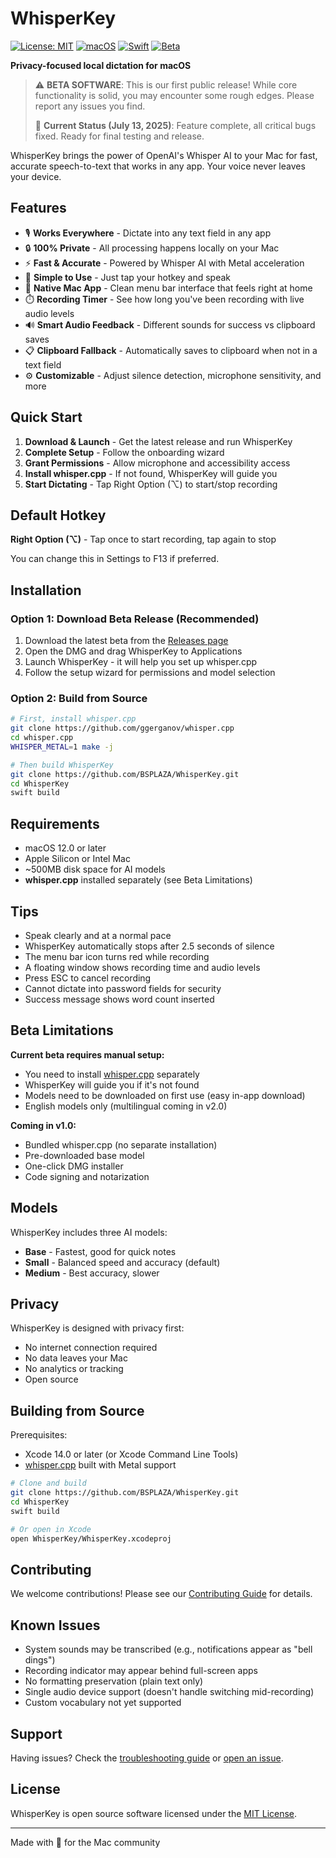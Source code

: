 # WhisperKey

[![License: MIT](https://img.shields.io/badge/License-MIT-yellow.svg)](https://opensource.org/licenses/MIT)
[![macOS](https://img.shields.io/badge/macOS-12.0%2B-blue.svg)](https://www.apple.com/macos)
[![Swift](https://img.shields.io/badge/Swift-5.9-orange.svg)](https://swift.org)
[![Beta](https://img.shields.io/badge/Status-Beta-orange.svg)](https://github.com/BSPLAZA/WhisperKey/releases)

**Privacy-focused local dictation for macOS**

> ⚠️ **BETA SOFTWARE**: This is our first public release! While core functionality is solid, you may encounter some rough edges. Please report any issues you find.
> 
> 📅 **Current Status (July 13, 2025)**: Feature complete, all critical bugs fixed. Ready for final testing and release.

WhisperKey brings the power of OpenAI's Whisper AI to your Mac for fast, accurate speech-to-text that works in any app. Your voice never leaves your device.

## Features

- 🎙️ **Works Everywhere** - Dictate into any text field in any app
- 🔒 **100% Private** - All processing happens locally on your Mac
- ⚡ **Fast & Accurate** - Powered by Whisper AI with Metal acceleration
- 🎯 **Simple to Use** - Just tap your hotkey and speak
- 🎨 **Native Mac App** - Clean menu bar interface that feels right at home
- ⏱️ **Recording Timer** - See how long you've been recording with live audio levels
- 🔊 **Smart Audio Feedback** - Different sounds for success vs clipboard saves
- 📋 **Clipboard Fallback** - Automatically saves to clipboard when not in a text field
- ⚙️ **Customizable** - Adjust silence detection, microphone sensitivity, and more

## Quick Start

1. **Download & Launch** - Get the latest release and run WhisperKey
2. **Complete Setup** - Follow the onboarding wizard
3. **Grant Permissions** - Allow microphone and accessibility access
4. **Install whisper.cpp** - If not found, WhisperKey will guide you
5. **Start Dictating** - Tap Right Option (⌥) to start/stop recording

## Default Hotkey

**Right Option (⌥)** - Tap once to start recording, tap again to stop

You can change this in Settings to F13 if preferred.

## Installation

### Option 1: Download Beta Release (Recommended)
1. Download the latest beta from the [Releases page](https://github.com/BSPLAZA/WhisperKey/releases)
2. Open the DMG and drag WhisperKey to Applications
3. Launch WhisperKey - it will help you set up whisper.cpp
4. Follow the setup wizard for permissions and model selection

### Option 2: Build from Source
```bash
# First, install whisper.cpp
git clone https://github.com/ggerganov/whisper.cpp
cd whisper.cpp
WHISPER_METAL=1 make -j

# Then build WhisperKey
git clone https://github.com/BSPLAZA/WhisperKey.git
cd WhisperKey
swift build
```

## Requirements

- macOS 12.0 or later
- Apple Silicon or Intel Mac
- ~500MB disk space for AI models
- **whisper.cpp** installed separately (see Beta Limitations)

## Tips

- Speak clearly and at a normal pace
- WhisperKey automatically stops after 2.5 seconds of silence
- The menu bar icon turns red while recording
- A floating window shows recording time and audio levels
- Press ESC to cancel recording
- Cannot dictate into password fields for security
- Success message shows word count inserted

## Beta Limitations

**Current beta requires manual setup:**
- You need to install [whisper.cpp](https://github.com/ggerganov/whisper.cpp) separately
- WhisperKey will guide you if it's not found
- Models need to be downloaded on first use (easy in-app download)
- English models only (multilingual coming in v2.0)

**Coming in v1.0:**
- Bundled whisper.cpp (no separate installation)
- Pre-downloaded base model
- One-click DMG installer
- Code signing and notarization

## Models

WhisperKey includes three AI models:
- **Base** - Fastest, good for quick notes
- **Small** - Balanced speed and accuracy (default)
- **Medium** - Best accuracy, slower

## Privacy

WhisperKey is designed with privacy first:
- No internet connection required
- No data leaves your Mac
- No analytics or tracking
- Open source

## Building from Source

Prerequisites:
- Xcode 14.0 or later (or Xcode Command Line Tools)
- [whisper.cpp](https://github.com/ggerganov/whisper.cpp) built with Metal support

```bash
# Clone and build
git clone https://github.com/BSPLAZA/WhisperKey.git
cd WhisperKey
swift build

# Or open in Xcode
open WhisperKey/WhisperKey.xcodeproj
```

## Contributing

We welcome contributions! Please see our [Contributing Guide](CONTRIBUTING.md) for details.

## Known Issues

- System sounds may be transcribed (e.g., notifications appear as "bell dings")
- Recording indicator may appear behind full-screen apps
- No formatting preservation (plain text only)
- Single audio device support (doesn't handle switching mid-recording)
- Custom vocabulary not yet supported

## Support

Having issues? Check the [troubleshooting guide](docs/troubleshooting) or [open an issue](https://github.com/BSPLAZA/WhisperKey/issues).

## License

WhisperKey is open source software licensed under the [MIT License](LICENSE).

---

Made with 🎤 for the Mac community